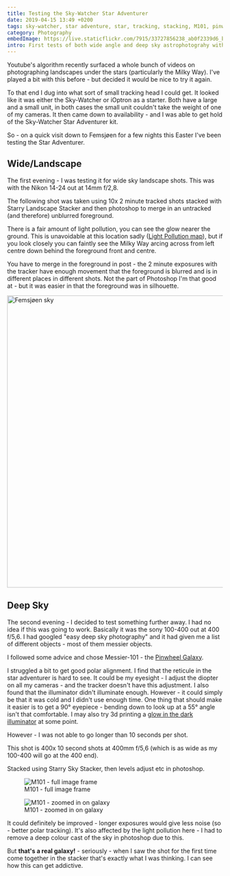 ```yaml
---
title: Testing the Sky-Watcher Star Adventurer
date: 2019-04-15 13:49 +0200
tags: sky-watcher, star adventure, star, tracking, stacking, M101, pinwheel galaxy
category: Photography
embedImage: https://live.staticflickr.com/7915/33727856238_ab0f2339d6_b.jpg
intro: First tests of both wide angle and deep sky astrophotograhy with the Star Adventurer
---
```


Youtube's algorithm recently surfaced a whole bunch of videos on photographing landscapes under the stars (particularly the Milky Way). I've played a bit with this before - but decided it would be nice to try it again.

To that end I dug into what sort of small tracking head I could get. It looked like it was either the Sky-Watcher or iOptron as a starter. Both have a large and a small unit, in both cases the small unit couldn't take the weight of one of my cameras. It then came down to availability - and I was able to get hold of the Sky-Watcher Star Adventurer kit.

So - on a quick visit down to Femsjøen for a few nights this Easter I've been testing the Star Adventurer.

## Wide/Landscape

The first evening - I was testing it for wide sky landscape shots. This was with the Nikon 14-24 out at 14mm f/2,8.

The following shot was taken using 10x 2 minute tracked shots stacked with Starry Landscape Stacker and then photoshop to merge in an untracked (and therefore) unblurred foreground.

There is a fair amount of light pollution, you can see the glow nearer the ground. This is unavoidable at this location sadly ([Light Pollution map](https://darksitefinder.com/maps/world.html#11/59.1660/11.5296)), but if you look closely you can faintly see the Milky Way arcing across from left centre down behind the foreground front and centre.

You have to merge in the foreground in post - the 2 minute exposures with the tracker have enough movement that the foreground is blurred and is in different places in different shots. Not the part of Photoshop I'm that good at - but it was easier in that the foreground was in silhouette.


<div class="text-center">
<a data-flickr-embed="true" data-header="true" data-footer="true" href="https://www.flickr.com/photos/chrissearle/33727856238/" title="Femsjøen sky"><img src="https://live.staticflickr.com/7915/33727856238_ab0f2339d6_b.jpg" width="1024" height="682" alt="Femsjøen sky"></a><script async src="//embedr.flickr.com/assets/client-code.js" charset="utf-8"></script>
</div>

## Deep Sky

The second evening - I decided to test something further away. I had no idea if this was going to work. Basically it was the sony 100-400 out at 400 f/5,6. I had googled "easy deep sky photography" and it had given me a list of different objects - most of them messier objects.

I followed some advice and chose Messier-101 - the [Pinwheel Galaxy](https://en.wikipedia.org/wiki/Pinwheel_Galaxy).

I struggled a bit to get good polar alignment. I find that the reticule in the star adventurer is hard to see. It could be my eyesight - I adjust the diopter on all my cameras - and the tracker doesn't have this adjustment. I also found that the illuminator didn't illuminate enough. However - it could simply be that it was cold and I didn't use enough time. One thing that should make it easier is to get a 90&deg; eyepiece - bending down to look up at a 55&deg; angle isn't that comfortable. I may also try 3d printing a [glow in the dark illuminator](https://www.thingiverse.com/thing:2814028) at some point.

However - I was not able to go longer than 10 seconds per shot.

This shot is 400x 10 second shots at 400mm f/5,6 (which is as wide as my 100-400 will go at the 400 end).

Stacked using Starry Sky Stacker, then levels adjust etc in photoshop.

<figure class="figure w-100 text-center">
    <img class="figure-img img-fluid rounded" src="/images/posts/2019/04/m101-sky.jpg" title="M101 - full image frame" alt="M101 - full image frame"/>
    <figcaption class="figure-caption">M101 - full image frame</figcaption>
</figure>

<figure class="figure w-100 text-center">
    <img class="figure-img img-fluid rounded" src="/images/posts/2019/04/m101-zoom.jpg" title="M101 - zoomed in on galaxy" alt="M101 - zoomed in on galaxy"/>
    <figcaption class="figure-caption">M101 - zoomed in on galaxy</figcaption>
</figure>

It could definitely be improved - longer exposures would give less noise (so - better polar tracking). It's also affected by the light pollution here - I had to remove a deep colour cast of the sky in photoshop due to this.

But **that's a real galaxy!** - seriously - when I saw the shot for the first time come together in the stacker that's exactly what I was thinking. I can see how this can get addictive.
